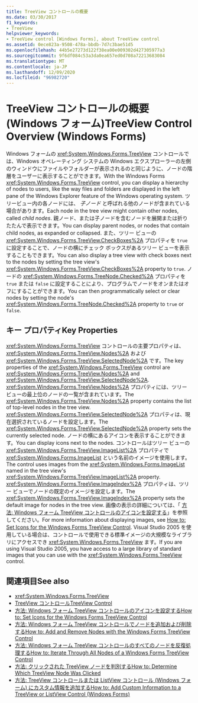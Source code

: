 ```yaml
---
title: TreeView コントロールの概要
ms.date: 03/30/2017
f1_keywords:
- TreeView
helpviewer_keywords:
- TreeView control [Windows Forms], about TreeView control
ms.assetid: 0ece823a-9508-478a-bbdb-7d7c3bae51d5
ms.openlocfilehash: 44b5e27273d122f38ea00e009302d427305977a3
ms.sourcegitcommit: 9f6df084c53a3da0ea657ed0d708a72213683084
ms.translationtype: MT
ms.contentlocale: ja-JP
ms.lasthandoff: 12/09/2020
ms.locfileid: "96982720"
---
```

# <a name="treeview-control-overview-windows-forms"></a><span data-ttu-id="9fcde-102">TreeView コントロールの概要 (Windows フォーム)</span><span class="sxs-lookup"><span data-stu-id="9fcde-102">TreeView Control Overview (Windows Forms)</span></span>

<span data-ttu-id="9fcde-103">Windows フォームの <xref:System.Windows.Forms.TreeView> コントロールでは、Windows オペレーティング システムの Windows エクスプローラーの左側のウィンドウにファイルやフォルダーが表示されるのと同じように、ノードの階層をユーザーに表示することができます。</span><span class="sxs-lookup"><span data-stu-id="9fcde-103">With the Windows Forms <xref:System.Windows.Forms.TreeView> control, you can display a hierarchy of nodes to users, like the way files and folders are displayed in the left pane of the Windows Explorer feature of the Windows operating system.</span></span> <span data-ttu-id="9fcde-104">ツリービュー内の各ノードには、 *子ノード* と呼ばれる他のノードが含まれている場合があります。</span><span class="sxs-lookup"><span data-stu-id="9fcde-104">Each node in the tree view might contain other nodes, called *child nodes*.</span></span> <span data-ttu-id="9fcde-105">親ノード、または子ノードを含むノードを展開または折りたたんで表示できます。</span><span class="sxs-lookup"><span data-stu-id="9fcde-105">You can display parent nodes, or nodes that contain child nodes, as expanded or collapsed.</span></span> <span data-ttu-id="9fcde-106">また、ツリー ビューの <xref:System.Windows.Forms.TreeView.CheckBoxes%2A> プロパティを `true` に設定することで、ノードの横にチェック ボックスがあるツリー ビューを表示することもできます。</span><span class="sxs-lookup"><span data-stu-id="9fcde-106">You can also display a tree view with check boxes next to the nodes by setting the tree view's <xref:System.Windows.Forms.TreeView.CheckBoxes%2A> property to `true`.</span></span> <span data-ttu-id="9fcde-107">ノードの <xref:System.Windows.Forms.TreeNode.Checked%2A> プロパティを `true` または `false` に設定することにより、プログラムでノードをオンまたはオフにすることができます。</span><span class="sxs-lookup"><span data-stu-id="9fcde-107">You can then programmatically select or clear nodes by setting the node's <xref:System.Windows.Forms.TreeNode.Checked%2A> property to `true` or `false`.</span></span>

## <a name="key-properties"></a><span data-ttu-id="9fcde-108">キー プロパティ</span><span class="sxs-lookup"><span data-stu-id="9fcde-108">Key Properties</span></span>

<span data-ttu-id="9fcde-109"><xref:System.Windows.Forms.TreeView> コントロールの主要プロパティは、<xref:System.Windows.Forms.TreeView.Nodes%2A> および <xref:System.Windows.Forms.TreeView.SelectedNode%2A> です。</span><span class="sxs-lookup"><span data-stu-id="9fcde-109">The key properties of the <xref:System.Windows.Forms.TreeView> control are <xref:System.Windows.Forms.TreeView.Nodes%2A> and <xref:System.Windows.Forms.TreeView.SelectedNode%2A>.</span></span> <span data-ttu-id="9fcde-110"><xref:System.Windows.Forms.TreeView.Nodes%2A> プロパティには、ツリー ビューの最上位のノードの一覧が含まれています。</span><span class="sxs-lookup"><span data-stu-id="9fcde-110">The <xref:System.Windows.Forms.TreeView.Nodes%2A> property contains the list of top-level nodes in the tree view.</span></span> <span data-ttu-id="9fcde-111"><xref:System.Windows.Forms.TreeView.SelectedNode%2A> プロパティは、現在選択されているノードを設定します。</span><span class="sxs-lookup"><span data-stu-id="9fcde-111">The <xref:System.Windows.Forms.TreeView.SelectedNode%2A> property sets the currently selected node.</span></span> <span data-ttu-id="9fcde-112">ノードの横にあるアイコンを表示することができます。</span><span class="sxs-lookup"><span data-stu-id="9fcde-112">You can display icons next to the nodes.</span></span> <span data-ttu-id="9fcde-113">コントロールはツリー ビューの <xref:System.Windows.Forms.TreeView.ImageList%2A> プロパティで <xref:System.Windows.Forms.ImageList> という名前のイメージを使用します。</span><span class="sxs-lookup"><span data-stu-id="9fcde-113">The control uses images from the <xref:System.Windows.Forms.ImageList> named in the tree view's <xref:System.Windows.Forms.TreeView.ImageList%2A> property.</span></span> <span data-ttu-id="9fcde-114"><xref:System.Windows.Forms.TreeView.ImageIndex%2A> プロパティは、ツリー ビューでノードの既定のイメージを設定します。</span><span class="sxs-lookup"><span data-stu-id="9fcde-114">The <xref:System.Windows.Forms.TreeView.ImageIndex%2A> property sets the default image for nodes in the tree view.</span></span> <span data-ttu-id="9fcde-115">画像の表示の詳細については、「 [方法: Windows フォーム TreeView コントロールのアイコンを設定する](how-to-set-icons-for-the-windows-forms-treeview-control.md)」を参照してください。</span><span class="sxs-lookup"><span data-stu-id="9fcde-115">For more information about displaying images, see [How to: Set Icons for the Windows Forms TreeView Control](how-to-set-icons-for-the-windows-forms-treeview-control.md).</span></span> <span data-ttu-id="9fcde-116">Visual Studio 2005 を使用している場合は、コントロールで使用できる標準イメージの大規模なライブラリにアクセスでき <xref:System.Windows.Forms.TreeView> ます。</span><span class="sxs-lookup"><span data-stu-id="9fcde-116">If you are using Visual Studio 2005, you have access to a large library of standard images that you can use with the <xref:System.Windows.Forms.TreeView> control.</span></span>

## <a name="see-also"></a><span data-ttu-id="9fcde-117">関連項目</span><span class="sxs-lookup"><span data-stu-id="9fcde-117">See also</span></span>

- <xref:System.Windows.Forms.TreeView>
- [<span data-ttu-id="9fcde-118">TreeView コントロール</span><span class="sxs-lookup"><span data-stu-id="9fcde-118">TreeView Control</span></span>](treeview-control-windows-forms.md)
- [<span data-ttu-id="9fcde-119">方法: Windows フォーム TreeView コントロールのアイコンを設定する</span><span class="sxs-lookup"><span data-stu-id="9fcde-119">How to: Set Icons for the Windows Forms TreeView Control</span></span>](how-to-set-icons-for-the-windows-forms-treeview-control.md)
- [<span data-ttu-id="9fcde-120">方法: Windows フォーム TreeView コントロールでノードを追加および削除する</span><span class="sxs-lookup"><span data-stu-id="9fcde-120">How to: Add and Remove Nodes with the Windows Forms TreeView Control</span></span>](how-to-add-and-remove-nodes-with-the-windows-forms-treeview-control.md)
- [<span data-ttu-id="9fcde-121">方法: Windows フォーム TreeView コントロールのすべてのノードを反復処理する</span><span class="sxs-lookup"><span data-stu-id="9fcde-121">How to: Iterate Through All Nodes of a Windows Forms TreeView Control</span></span>](how-to-iterate-through-all-nodes-of-a-windows-forms-treeview-control.md)
- [<span data-ttu-id="9fcde-122">方法: クリックされた TreeView ノードを判別する</span><span class="sxs-lookup"><span data-stu-id="9fcde-122">How to: Determine Which TreeView Node Was Clicked</span></span>](how-to-determine-which-treeview-node-was-clicked-windows-forms.md)
- [<span data-ttu-id="9fcde-123">方法: TreeView コントロールまたは ListView コントロール (Windows フォーム) にカスタム情報を追加する</span><span class="sxs-lookup"><span data-stu-id="9fcde-123">How to: Add Custom Information to a TreeView or ListView Control (Windows Forms)</span></span>](add-custom-information-to-a-treeview-or-listview-control-wf.md)
